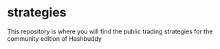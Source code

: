# strategies
This repository is where you will find the public trading strategies for the community edition of Hashbuddy 
